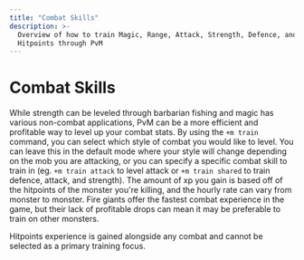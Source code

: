 ```yaml
---
title: "Combat Skills"
description: >-
  Overview of how to train Magic, Range, Attack, Strength, Defence, and
  Hitpoints through PvM
---
```


# Combat Skills

While strength can be leveled through barbarian fishing and magic has various non-combat applications, PvM can be a more efficient and profitable way to level up your combat stats. By using the `+m train` command, you can select which style of combat you would like to level. You can leave this in the default mode where your style will change depending on the mob you are attacking, or you can specify a specific combat skill to train in (eg. `+m train attack` to level attack or `+m train shared` to train defence, attack, and strength). The amount of xp you gain is based off of the hitpoints of the monster you're killing, and the hourly rate can vary from monster to monster. Fire giants offer the fastest combat experience in the game, but their lack of profitable drops can mean it may be preferable to train on other monsters.

Hitpoints experience is gained alongside any combat and cannot be selected as a primary training focus.
